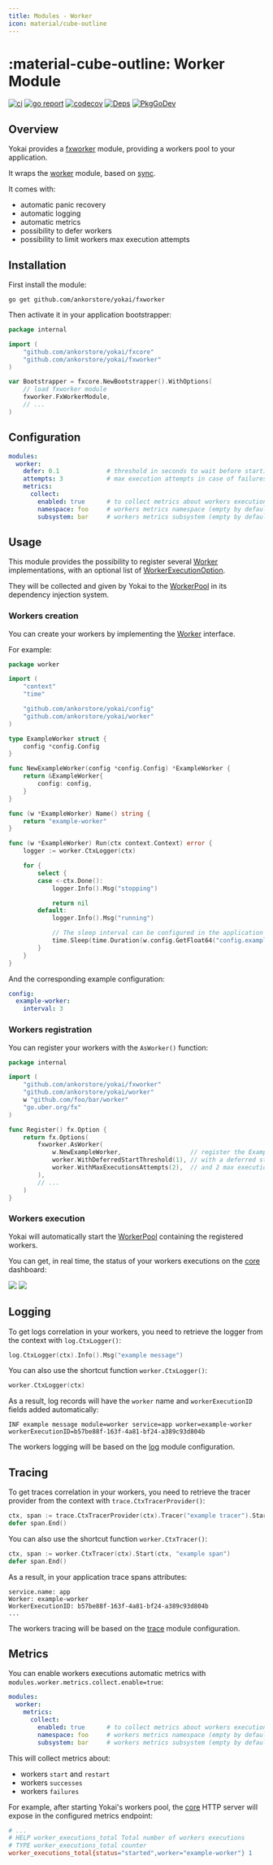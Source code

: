 ```yaml
---
title: Modules - Worker
icon: material/cube-outline
---
```


# :material-cube-outline: Worker Module

[![ci](https://github.com/ankorstore/yokai/actions/workflows/fxworker-ci.yml/badge.svg)](https://github.com/ankorstore/yokai/actions/workflows/fxworker-ci.yml)
[![go report](https://goreportcard.com/badge/github.com/ankorstore/yokai/fxworker)](https://goreportcard.com/report/github.com/ankorstore/yokai/fxworker)
[![codecov](https://codecov.io/gh/ankorstore/yokai/graph/badge.svg?token=ghUBlFsjhR&flag=fxworker)](https://app.codecov.io/gh/ankorstore/yokai/tree/main/fxworker)
[![Deps](https://img.shields.io/badge/osi-deps-blue)](https://deps.dev/go/github.com%2Fankorstore%2Fyokai%2Ffxworker)
[![PkgGoDev](https://pkg.go.dev/badge/github.com/ankorstore/yokai/fxworker)](https://pkg.go.dev/github.com/ankorstore/yokai/fxworker)

## Overview

Yokai provides a [fxworker](https://github.com/ankorstore/yokai/tree/main/fxworker) module, providing a workers pool to your application.

It wraps the [worker](https://github.com/ankorstore/yokai/tree/main/worker) module, based on [sync](https://pkg.go.dev/sync).

It comes with:

- automatic panic recovery
- automatic logging
- automatic metrics
- possibility to defer workers
- possibility to limit workers max execution attempts

## Installation

First install the module:

```shell
go get github.com/ankorstore/yokai/fxworker
```

Then activate it in your application bootstrapper:

```go title="internal/bootstrap.go"
package internal

import (
	"github.com/ankorstore/yokai/fxcore"
	"github.com/ankorstore/yokai/fxworker"
)

var Bootstrapper = fxcore.NewBootstrapper().WithOptions(
	// load fxworker module
	fxworker.FxWorkerModule,
	// ...
)
```

## Configuration

```yaml title="configs/config.yaml"
modules:
  worker:
    defer: 0.1             # threshold in seconds to wait before starting all workers, immediate start by default
    attempts: 3            # max execution attempts in case of failures for all workers, no restart by default
    metrics:
      collect:
        enabled: true      # to collect metrics about workers executions
        namespace: foo     # workers metrics namespace (empty by default)
        subsystem: bar     # workers metrics subsystem (empty by default)
```

## Usage

This module provides the possibility to register several [Worker](https://github.com/ankorstore/yokai/blob/main/worker/worker.go) implementations, with an
optional list of [WorkerExecutionOption](https://github.com/ankorstore/yokai/blob/main/worker/option.go).

They will be collected and given by Yokai to the [WorkerPool](https://github.com/ankorstore/yokai/blob/main/worker/pool.go) in its dependency injection system.

### Workers creation

You can create your workers by implementing the [Worker](https://github.com/ankorstore/yokai/blob/main/worker/worker.go) interface.

For example:

```go title="internal/worker/example.go"
package worker

import (
	"context"
	"time"

	"github.com/ankorstore/yokai/config"
	"github.com/ankorstore/yokai/worker"
)

type ExampleWorker struct {
	config *config.Config
}

func NewExampleWorker(config *config.Config) *ExampleWorker {
	return &ExampleWorker{
		config: config,
	}
}

func (w *ExampleWorker) Name() string {
	return "example-worker"
}

func (w *ExampleWorker) Run(ctx context.Context) error {
	logger := worker.CtxLogger(ctx)

	for {
		select {
		case <-ctx.Done():
			logger.Info().Msg("stopping")

			return nil
		default:
			logger.Info().Msg("running")

			// The sleep interval can be configured in the application config files.
			time.Sleep(time.Duration(w.config.GetFloat64("config.example-worker.interval")) * time.Second)
		}
	}
}
```

And the corresponding example configuration:

```yaml title="configs/config.yaml"
config:
  example-worker:
	interval: 3
```

### Workers registration

You can register your workers with the `AsWorker()` function:

```go title="internal/register.go"
package internal

import (
	"github.com/ankorstore/yokai/fxworker"
	"github.com/ankorstore/yokai/worker"
	w "github.com/foo/bar/worker"
	"go.uber.org/fx"
)

func Register() fx.Option {
	return fx.Options(
		fxworker.AsWorker(
			w.NewExampleWorker,                   // register the ExampleWorker
			worker.WithDeferredStartThreshold(1), // with a deferred start of 1 second
			worker.WithMaxExecutionsAttempts(2),  // and 2 max execution attempts 
		),
		// ...
	)
}
```

### Workers execution

Yokai will automatically start the [WorkerPool](https://github.com/ankorstore/yokai/blob/main/worker/pool.go) containing the registered workers.

You can get, in real time, the status of your workers executions on the [core](fxcore.md#dashboard) dashboard:

![](../../assets/images/dash-workers-light.png#only-light)
![](../../assets/images/dash-workers-dark.png#only-dark)

## Logging

To get logs correlation in your workers, you need to retrieve the logger from the context with `log.CtxLogger()`:

```go
log.CtxLogger(ctx).Info().Msg("example message")
```

You can also use the shortcut function `worker.CtxLogger()`:

```go
worker.CtxLogger(ctx)
```

As a result, log records will have the `worker` name and `workerExecutionID` fields added automatically:

```
INF example message module=worker service=app worker=example-worker workerExecutionID=b57be88f-163f-4a81-bf24-a389c93d804b
```

The workers logging will be based on the [log](fxlog.md) module configuration.

## Tracing

To get traces correlation in your workers, you need to retrieve the tracer provider from the context with `trace.CtxTracerProvider()`:

```go
ctx, span := trace.CtxTracerProvider(ctx).Tracer("example tracer").Start(ctx, "example span")
defer span.End()
```

You can also use the shortcut function `worker.CtxTracer()`:

```go
ctx, span := worker.CtxTracer(ctx).Start(ctx, "example span")
defer span.End()
```

As a result, in your application trace spans attributes:

```
service.name: app
Worker: example-worker
WorkerExecutionID: b57be88f-163f-4a81-bf24-a389c93d804b
...
```

The workers tracing will be based on the [trace](fxtrace.md) module configuration.

## Metrics

You can enable workers executions automatic metrics with `modules.worker.metrics.collect.enable=true`:

```yaml title="configs/config.yaml"
modules:
  worker:
    metrics:
      collect:
        enabled: true      # to collect metrics about workers executions
        namespace: foo     # workers metrics namespace (empty by default)
        subsystem: bar     # workers metrics subsystem (empty by default)
```

This will collect metrics about:

- workers `start` and `restart`
- workers `successes`
- workers `failures`

For example, after starting Yokai's workers pool, the [core](fxcore.md) HTTP server will expose in the configured metrics endpoint:

```makefile title="[GET] /metrics"
# ...
# HELP worker_executions_total Total number of workers executions
# TYPE worker_executions_total counter
worker_executions_total{status="started",worker="example-worker"} 1
```
